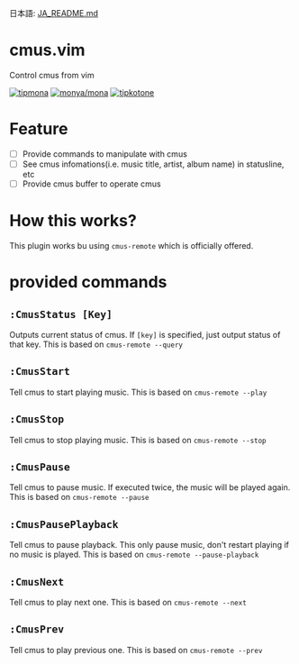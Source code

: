日本語: [JA_README.md](JA_README.md)


# cmus.vim

Control cmus from vim

[![tipmona](https://img.shields.io/badge/tipme-%40tipmona-orange.svg)](https://twitter.com/share?text=%40tipmona%20tip%20%40Cj-bc%2039) [![monya/mona](https://img.shields.io/badge/tipme-%40monya/mona-orange.svg)](https://monya-wallet.github.io/a/?address=MBdCkYyfTsCxtm1wZ1XyKWNLFLYj8zMK3V&scheme=monacoin) [![tipkotone](https://img.shields.io/badge/tipme-%40tipkotone-orange.svg)](https://twitter.com/share?text=%40tipkotone%20tip%20%40Cj-bc%20
)


# Feature

- [ ] Provide commands to manipulate with cmus
- [ ] See cmus infomations(i.e. music title, artist, album name) in statusline, etc
- [ ] Provide cmus buffer to operate cmus

# How this works?

This plugin works bu using `cmus-remote` which is officially offered.

# provided commands

## `:CmusStatus [Key]`

Outputs current status of cmus.
If `[key]` is specified, just output status of that key.
This is based on `cmus-remote --query`

## `:CmusStart`

Tell cmus to start playing music.
This is based on `cmus-remote --play`

## `:CmusStop`

Tell cmus to stop playing music.
This is based on `cmus-remote --stop`

## `:CmusPause`

Tell cmus to pause music.
If executed twice, the music will be played again.
This is based on `cmus-remote --pause`

## `:CmusPausePlayback`

Tell cmus to pause playback.
This only pause music, don't restart playing if no music is played.
This is based on `cmus-remote --pause-playback`

## `:CmusNext`

Tell cmus to play next one.
This is based on `cmus-remote --next`

## `:CmusPrev`

Tell cmus to play previous one.
This is based on `cmus-remote --prev`
